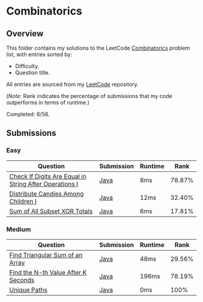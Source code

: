 # Combinatorics

## Overview
This folder contains my solutions to the LeetCode [Combinatorics](https://leetcode.com/problem-list/combinatorics/) problem list,
with entries sorted by:
- Difficulty.
- Question title.

All entries are sourced from my [LeetCode](https://github.com/shumarb/leetcode) repository.

(*Note*: Rank indicates the percentage of submissions that my code outperforms in terms of runtime.)

Completed: 6/56.

## Submissions
### Easy
| Question                                                                                                                                                    | Submission                                                                                                             | Runtime | Rank   |
|-------------------------------------------------------------------------------------------------------------------------------------------------------------|------------------------------------------------------------------------------------------------------------------------|---------|--------|
| [Check If Digits Are Equal in String After Operations I](https://leetcode.com/problems/check-if-digits-are-equal-in-string-after-operations-i/description/) | [Java](https://github.com/shumarb/leetcode/blob/main/submissions/CheckIfDigitsAreEqualInStringAfterOperationsOne.java) | 8ms     | 78.87% |
| [Distribute Candies Among Children I](https://leetcode.com/problems/distribute-candies-among-children-i/description/)                                       | [Java](https://github.com/shumarb/leetcode/blob/main/submissions/DistributeCandiesAmongChildrenOne.java)               | 12ms    | 32.40% |
| [Sum of All Subset XOR Totals](https://leetcode.com/problems/sum-of-all-subset-xor-totals/description/)                                                     | [Java](https://github.com/shumarb/leetcode/blob/main/submissions/SumOfAllSubsetXorTotals.java)                         | 6ms     | 17.81% |

### Medium
| Question                                                                                                              | Submission                                                                                                          | Runtime | Rank   |
|-----------------------------------------------------------------------------------------------------------------------|---------------------------------------------------------------------------------------------------------------------|---------|--------|
| [Find Triangular Sum of an Array](https://leetcode.com/problems/find-triangular-sum-of-an-array/description/)         | [Java](https://github.com/shumarb/leetcode/blob/main/submissions/FindTriangularSumOfAnArray.java)                   | 48ms    | 29.56% |
| [Find the N-th Value After K Seconds](https://leetcode.com/problems/find-the-n-th-value-after-k-seconds/description/) | [Java](https://github.com/shumarb/leetcode/blob/main/submissions/FindTheNthValueAfterKSeconds.java)                 | 196ms   | 78.19% |
| [Unique Paths](https://leetcode.com/problems/unique-paths/description/)                                               | [Java](https://github.com/shumarb/leetcode/blob/main/submissions/UniquePaths.java)                                  | 0ms     | 100%   |
